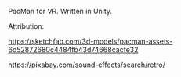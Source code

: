 PacMan for VR. Written in Unity.

Attribution:

https://sketchfab.com/3d-models/pacman-assets-6d52872680c4484fb43d74668cacfe32

https://pixabay.com/sound-effects/search/retro/

